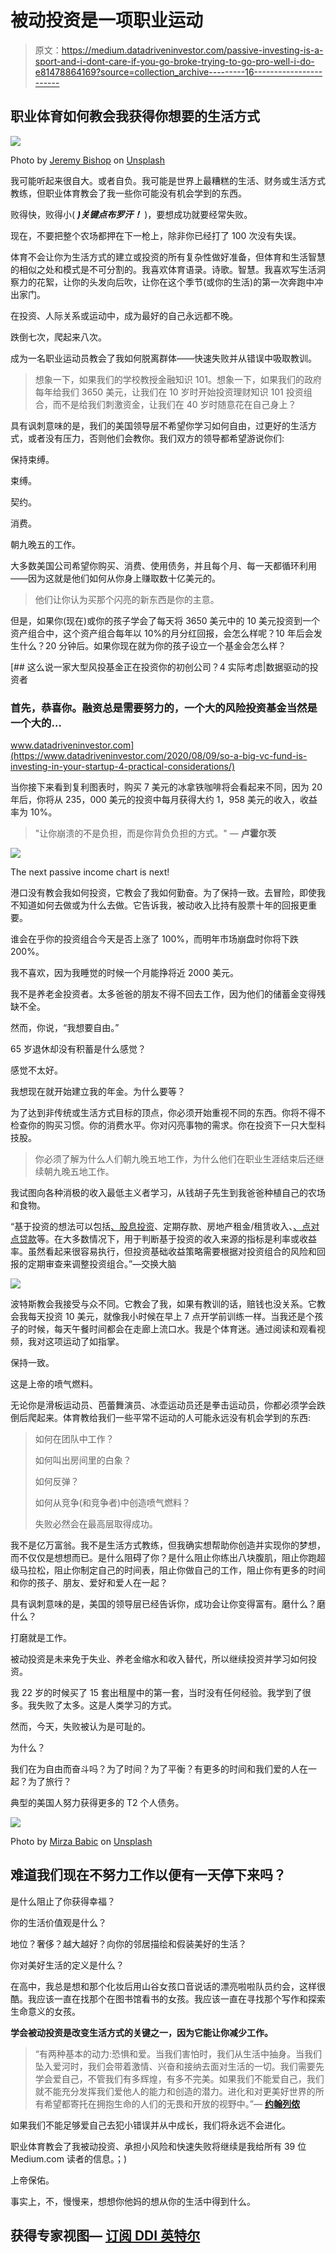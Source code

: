 # 被动投资是一项职业运动

> 原文：<https://medium.datadriveninvestor.com/passive-investing-is-a-sport-and-i-dont-care-if-you-go-broke-trying-to-go-pro-well-i-do-e81478864169?source=collection_archive---------16----------------------->

## 职业体育如何教会我获得你想要的生活方式

![](img/2fe152c7504548c1ad1bc32a72682c11.png)

Photo by [Jeremy Bishop](https://unsplash.com/@jeremybishop?utm_source=medium&utm_medium=referral) on [Unsplash](https://unsplash.com?utm_source=medium&utm_medium=referral)

我可能听起来很自大。或者自负。我可能是世界上最糟糕的生活、财务或生活方式教练，但职业体育教会了我一些你可能没有机会学到的东西。

败得快，败得小( ***)关键点布罗汗！*** )，要想成功就要经常失败。

现在，不要把整个农场都押在下一枪上，除非你已经打了 100 次没有失误。

体育不会让你为生活方式的建立或投资的所有复杂性做好准备，但体育和生活智慧的相似之处和模式是不可分割的。我喜欢体育语录。诗歌。智慧。我喜欢写生活洞察力的花絮，让你的头发向后吹，让你在这个季节(或你的生活)的第一次奔跑中冲出家门。

在投资、人际关系或运动中，成为最好的自己永远都不晚。

跌倒七次，爬起来八次。

成为一名职业运动员教会了我如何脱离群体——快速失败并从错误中吸取教训。

> 想象一下，如果我们的学校教授金融知识 101。想象一下，如果我们的政府每年给我们 3650 美元，让我们在 10 岁时开始投资理财知识 101 投资组合，而不是给我们刺激资金，让我们在 40 岁时随意花在自己身上？

具有讽刺意味的是，我们的美国领导层不希望你学习如何自由，过更好的生活方式，或者没有压力，否则他们会教你。我们双方的领导都希望游说你们:

保持束缚。

束缚。

契约。

消费。

朝九晚五的工作。

大多数美国公司希望你购买、消费、使用债务，并且每个月、每一天都循环利用——因为这就是他们如何从你身上赚取数十亿美元的。

> 他们让你认为买那个闪亮的新东西是你的主意。

但是，如果你(现在)或你的孩子学会了每天将 3650 美元中的 10 美元投资到一个资产组合中，这个资产组合每年以 10%的月分红回报，会怎么样呢？10 年后会发生什么？20 分钟后。如果你现在就为你的孩子设立一个基金会怎么样？

[](https://www.datadriveninvestor.com/2020/08/09/so-a-big-vc-fund-is-investing-in-your-startup-4-practical-considerations/) [## 这么说一家大型风投基金正在投资你的初创公司？4 实际考虑|数据驱动的投资者

### 首先，恭喜你。融资总是需要努力的，一个大的风险投资基金当然是一个大的…

www.datadriveninvestor.com](https://www.datadriveninvestor.com/2020/08/09/so-a-big-vc-fund-is-investing-in-your-startup-4-practical-considerations/) 

当你接下来看到复利图表时，购买 7 美元的冰拿铁咖啡将会看起来不同，因为 20 年后，你将从 235，000 美元的投资中每月获得大约 1，958 美元的收入，收益率为 10%。

> "让你崩溃的不是负担，而是你背负负担的方式。"
> ― **卢霍尔茨**

![](img/9b07fc4aefcf63de19d7820fac62de09.png)

The next passive income chart is next!

港口没有教会我如何投资，它教会了我如何勤奋。为了保持一致。去冒险，即使我不知道如何去做或为什么去做。它告诉我，被动收入比持有股票十年的回报更重要。

谁会在乎你的投资组合今天是否上涨了 100%，而明年市场崩盘时你将下跌 200%。

我不喜欢，因为我睡觉的时候一个月能挣将近 2000 美元。

我不是养老金投资者。太多爸爸的朋友不得不回去工作，因为他们的储蓄金变得残缺不全。

然而，你说，“我想要自由。”

65 岁退休却没有积蓄是什么感觉？

感觉不太好。

我想现在就开始建立我的年金。为什么要等？

为了达到非传统或生活方式目标的顶点，你必须开始重视不同的东西。你将不得不检查你的购买习惯。你的消费水平。你对闪亮事物的需求。你在投资下一只大型科技股。

> 你必须了解为什么人们朝九晚五地工作，为什么他们在职业生涯结束后还继续朝九晚五地工作。

我试图向各种消极的收入最低主义者学习，从钱胡子先生到我爸爸种植自己的农场和食物。

“基于投资的想法可以包括[、股息投资](https://tradebrains.in/dividend-investing-pros-and-cons/)、定期存款、房地产租金/租赁收入、[、点对点贷款](https://www.investopedia.com/terms/p/peer-to-peer-lending.asp)等。在大多数情况下，用于判断基于投资的收入来源的指标是利率或收益率。虽然看起来很容易执行，但投资基础收益策略需要根据对投资组合的风险和回报的定期审查来调整投资组合。”—交换大脑

![](img/890d5d30d0e2377ec37285d261c78cf0.png)

波特斯教会我接受与众不同。它教会了我，如果有教训的话，赔钱也没关系。它教会我每天投资 10 美元，就像我小时候在早上 7 点开学前训练一样。当我还是个孩子的时候，每天午餐时间都会在走廊上流口水。我是个体育迷。通过阅读和观看视频，我对这项运动了如指掌。

保持一致。

这是上帝的喷气燃料。

无论你是滑板运动员、芭蕾舞演员、冰壶运动员还是拳击运动员，你都必须学会跌倒后爬起来。体育教给我们一些平常不运动的人可能永远没有机会学到的东西:

> 如何在团队中工作？
> 
> 如何叫出房间里的白象？
> 
> 如何反弹？
> 
> 如何从竞争(和竞争者)中创造喷气燃料？
> 
> 失败必然会在最高层取得成功。

我不是亿万富翁。我不是生活方式教练，但我确实想帮助你创造并实现你的梦想，而不仅仅是想想而已。是什么阻碍了你？是什么阻止你练出八块腹肌，阻止你跑超级马拉松，阻止你制定自己的时间表，阻止你做自己的工作，阻止你有更多的时间和你的孩子、朋友、爱好和爱人在一起？

具有讽刺意味的是，美国的领导层已经告诉你，成功会让你变得富有。磨什么？磨什么？

打磨就是工作。

被动投资是未来免于失业、养老金缩水和收入替代，所以继续投资并学习如何投资。

我 22 岁的时候买了 15 套出租屋中的第一套，当时没有任何经验。我学到了很多。我失败了太多。这是人类学习的方式。

然而，今天，失败被认为是可耻的。

为什么？

我们在为自由而奋斗吗？为了时间？为了平衡？有更多的时间和我们爱的人在一起？为了旅行？

典型的美国人努力获得更多的 T2 个人债务。

![](img/18ec523d791363909a87ffd0c7e42631.png)

Photo by [Mirza Babic](https://unsplash.com/@mirzababic?utm_source=medium&utm_medium=referral) on [Unsplash](https://unsplash.com?utm_source=medium&utm_medium=referral)

## 难道我们现在不努力工作以便有一天停下来吗？

是什么阻止了你获得幸福？

你的生活价值观是什么？

地位？奢侈？越大越好？向你的邻居描绘和假装美好的生活？

你对美好生活的定义是什么？

在高中，我总是想和那个化妆后用山谷女孩口音说话的漂亮啦啦队员约会，这样很酷。我应该一直在找那个在图书馆看书的女孩。我应该一直在寻找那个写作和探索生命意义的女孩。

**学会被动投资是改变生活方式的关键之一，因为它能让你减少工作。**

> “有两种基本的动力:恐惧和爱。当我们害怕时，我们从生活中抽身。当我们坠入爱河时，我们会带着激情、兴奋和接纳去面对生活的一切。我们需要先学会爱自己，不管我们有多辉煌，有多不完美。如果我们不能爱自己，我们就不能充分发挥我们爱他人的能力和创造的潜力。进化和对更美好世界的所有希望都寄托在拥抱生命的人们的无畏和开放的视野中。”— [**约翰列侬**](https://www.goodreads.com/author/quotes/19968.John_Lennon)

如果我们不能足够爱自己去犯小错误并从中成长，我们将永远不会进化。

职业体育教会了我被动投资、承担小风险和快速失败将继续是我给所有 39 位 Medium.com 读者的信息。；)

上帝保佑。

事实上，不，慢慢来，想想你他妈的想从你的生活中得到什么。

## 获得专家视图— [订阅 DDI 英特尔](https://datadriveninvestor.com/ddi-intel)